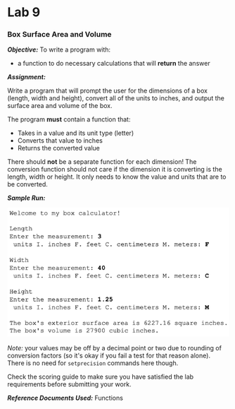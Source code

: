 # Lab 9
### Box Surface Area and Volume

**_Objective:_**
To write a program with:
 + a function to do necessary calculations that will **return** the answer

**_Assignment:_**

Write a program that will prompt the user for the dimensions of a box (length, width and height), convert all of the units to inches, and output the surface area and volume of the box.


The program **must** contain a function that:
- Takes in a value and its unit type (letter)
- Converts that value to inches
- Returns the converted value

There should **not** be a separate function for each dimension!  The conversion function should not care if the dimension it is converting is the length, width or height. It only needs to know the value and units that are to be converted.



**_Sample Run:_**	

![Lab9samplerun](assets/Lab9samplerun.png)


_Note:_ your values may be off by a decimal point or two due to rounding of conversion factors (so it's okay if you fail a test for that reason alone). There is no need for `setprecision` commands here though.

Check the scoring guide to make sure you have satisfied the lab requirements before submitting your work.


**_Reference Documents Used:_** Functions
